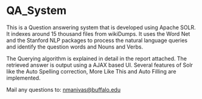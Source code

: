 QA_System
=========

This is a Question answering system that is developed using Apache SOLR. It indexes around 15 thousand files from wikiDumps.
It uses the Word Net and the Stanford NLP packages to process the natural language queries and identify the question words and Nouns and Verbs.

The Querying algorithm is explained in detail in the report attached.
The retrieved answer is output using a AJAX based UI.
Several features of Solr like the Auto Spelling correction, More Like This and Auto Filling are implemented.

Mail any questions to: nmanivas@buffalo.edu

